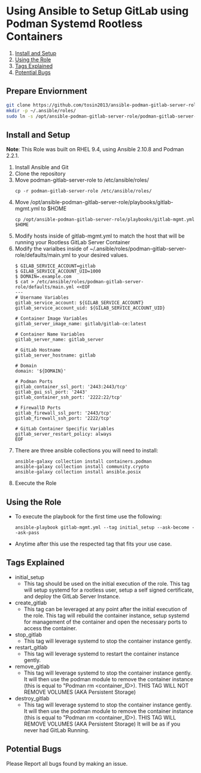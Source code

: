 # Using Ansible to Setup GitLab using Podman Systemd Rootless Containers 

1. [Install and Setup](https://github.com/HerbBoy/ansible-podman-gitlab-server-role#install-and-setup)
2. [Using the Role](https://github.com/HerbBoy/ansible-podman-gitlab-server-role#using-the-role)
3. [Tags Explained](https://github.com/HerbBoy/ansible-podman-gitlab-server-role#tags-explained)
4. [Potential Bugs](https://github.com/HerbBoy/ansible-podman-gitlab-server-role#potential-bugs)

## Prepare Enviornment
```bash
git clone https://github.com/tosin2013/ansible-podman-gitlab-server-role.git /opt/ansible-podman-gitlab-server-role
mkdir -p ~/.ansible/roles/
sudo ln -s /opt/ansible-podman-gitlab-server-role/podman-gitlab-server-role /etc/ansible/roles
```


## Install and Setup
**Note**: This Role was built on RHEL 9.4, using Ansible 2.10.8 and Podman 2.2.1.

1. Install Ansible and Git
2. Clone the repository
3. Move podman-gitlab-server-role to /etc/ansible/roles/
    ```
    cp -r podman-gitlab-server-role /etc/ansible/roles/

    ```
4. Move /opt/ansible-podman-gitlab-server-role/playbooks/gitlab-mgmt.yml to $HOME 
    ```
    cp /opt/ansible-podman-gitlab-server-role/playbooks/gitlab-mgmt.yml $HOME 

    ```
5. Modify hosts inside of gitlab-mgmt.yml to match the host that will be running your Rootless GitLab Server Container
6. Modify the varialbes inside of ~/.ansible/roles/podman-gitlab-server-role/defaults/main.yml to your desired values.
    ```
    $ GILAB_SERVICE_ACCOUNT=gitlab
    $ GILAB_SERVICE_ACCOUNT_UID=1000
    $ DOMAIN=.example.com
    $ cat > /etc/ansible/roles/podman-gitlab-server-role/defaults/main.yml <<EOF
    ---
    # Username Variables
    gitlab_service_account: ${GILAB_SERVICE_ACCOUNT}
    gitlab_service_account_uid: ${GILAB_SERVICE_ACCOUNT_UID}

    # Container Image Variables
    gitlab_server_image_name: gitlab/gitlab-ce:latest

    # Container Name Variables
    gitlab_server_name: gitlab_server

    # GitLab Hostname
    gitlab_server_hostname: gitlab

    # Domain
    domain: '${DOMAIN}'

    # Podman Ports
    gitlab_container_ssl_port: '2443:2443/tcp'
    gitlab_gui_ssl_port: '2443'
    gitlab_container_ssh_port: '2222:22/tcp'

    # FirewallD Ports
    gitlab_firewall_ssl_port: '2443/tcp'
    gitlab_firewall_ssh_port: '2222/tcp'

    # GitLab Container Specific Variables
    gitlab_server_restart_policy: always
    EOF
    ```
7. There are three ansible collections you will need to install:
    ```
    ansible-galaxy collection install containers.podman
    ansible-galaxy collection install community.crypto
    ansible-galaxy collection install ansible.posix

    ```
8. Execute the Role

## Using the Role

- To execute the playbook for the first time use the following:
    ```
    ansible-playbook gitlab-mgmt.yml --tag initial_setup --ask-become --ask-pass

    ```
- Anytime after this use the respected tag that fits your use case.

## Tags Explained

- initial_setup
    - This tag should be used on the initial execution of the role. This tag will setup systemd for a rootless user, setup a self signed certificate, and deploy the GitLab Server Instance.
- create_gitlab
    - This tag can be leveraged at any point after the initial execution of the role. This tag will rebuild the container instance, setup systemd for management of the container and open the necessary ports to access the container.
- stop_gitlab
    - This tag will leverage systemd to stop the container instance gently. 
- restart_gitlab
    - This tag will leverage systemd to restart the container instance gently. 
- remove_gitlab
    - This tag will leverage systemd to stop the container instance gently. It will then use the podman module to remove the container instance (this is equal to "Podman rm <container_ID>). THIS TAG WILL NOT REMOVE VOLUMES (AKA Persistent Storage) 
- destroy_gitlab
    - This tag will leverage systemd to stop the container instance gently. It will then use the podman module to remove the container instance (this is equal to "Podman rm <container_ID>). THIS TAG WILL REMOVE VOLUMES (AKA Persistent Storage) It will be as if you never had GitLab Running.

## Potential Bugs
Please Report all bugs found by making an issue.